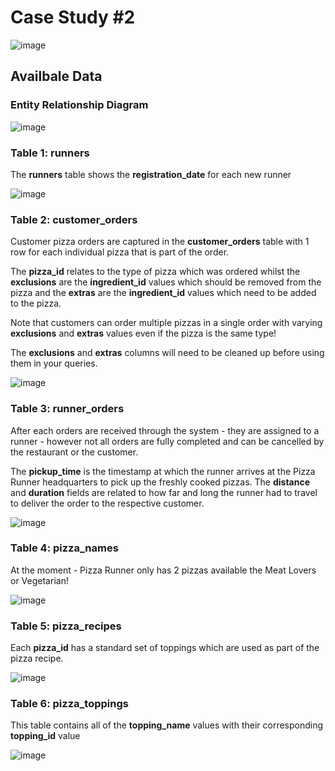 # Case Study #2

![image](https://user-images.githubusercontent.com/74512335/131251748-01b76a8a-4e4b-415c-83e0-e27348b0ffba.png)

## Availbale Data

### Entity Relationship Diagram

![image](https://user-images.githubusercontent.com/74512335/131252005-8a5091d2-527b-4395-8334-a45c0331d022.png)

### Table 1: runners 

The **runners** table shows the **registration_date** for each new runner

![image](https://user-images.githubusercontent.com/74512335/131252153-17bfd9ab-827f-427f-bb48-00a2fb72199e.png)

### Table 2: customer_orders

Customer pizza orders are captured in the **customer_orders** table with 1 row for each individual pizza that is part of the order.

The **pizza_id** relates to the type of pizza which was ordered whilst the **exclusions** are the **ingredient_id** values which should be removed from the pizza and the **extras** are the **ingredient_id** values which need to be added to the pizza.

Note that customers can order multiple pizzas in a single order with varying **exclusions** and **extras** values even if the pizza is the same type!

The **exclusions** and **extras** columns will need to be cleaned up before using them in your queries.

![image](https://user-images.githubusercontent.com/74512335/131252232-fac52941-df94-418b-9f06-68b7bec50e92.png)

### Table 3: runner_orders

After each orders are received through the system - they are assigned to a runner - however not all orders are fully completed and can be cancelled by the restaurant or the customer.

The **pickup_time** is the timestamp at which the runner arrives at the Pizza Runner headquarters to pick up the freshly cooked pizzas. The **distance** and **duration** fields are related to how far and long the runner had to travel to deliver the order to the respective customer.

![image](https://user-images.githubusercontent.com/74512335/131252289-56aa57c9-b346-4c66-b8d2-d1f1c54375cf.png)

### Table 4: pizza_names

At the moment - Pizza Runner only has 2 pizzas available the Meat Lovers or Vegetarian!

![image](https://user-images.githubusercontent.com/74512335/131252340-3b77436b-58cc-4783-9fd4-47455af3c7f8.png)

### Table 5: pizza_recipes

Each **pizza_id** has a standard set of toppings which are used as part of the pizza recipe.

![image](https://user-images.githubusercontent.com/74512335/131252356-aac99096-cc55-474a-8bd2-0b158c146a66.png)

### Table 6: pizza_toppings

This table contains all of the **topping_name** values with their corresponding **topping_id** value


![image](https://user-images.githubusercontent.com/74512335/131252371-a90175c7-7bbb-4979-a989-225fb9e003f8.png)





